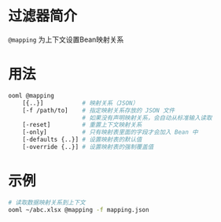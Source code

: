 # 过滤器简介

`@mapping` 为上下文设置Bean映射关系

# 用法

```bash
ooml @mapping
    [{..}]           # 映射关系（JSON）
    [-f /path/to]    # 指定映射关系存放的 JSON 文件
                     # 如果没有声明映射关系，会自动从标准输入读取
    [-reset]         # 重置上下文映射关系
    [-only]          # 只有映射表里面的字段才会加入 Bean 中
    [-defaults {..}] # 设置映射表的默认值
    [-override {..}] # 设置映射表的强制覆盖值
```

# 示例

```bash
# 读取数据映射关系到上下文
ooml ~/abc.xlsx @mapping -f mapping.json
```

